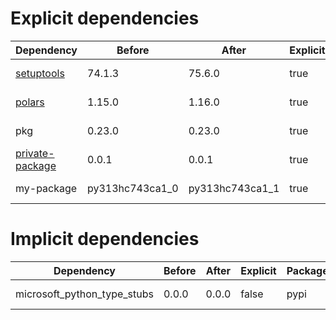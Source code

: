 # Explicit dependencies

|Dependency|Before|After|Explicit|Package|Environments|
|-|-|-|-|-|-|
|[setuptools](https://pypi.org/project/setuptools)|74.1.3|75.6.0|true|pypi|*all envs* on osx-arm64|
|[polars](https://prefix.dev/channels/conda-forge/packages/polars)|1.15.0|1.16.0|true|conda|*all envs* on osx-arm64|
|pkg|0.23.0|0.23.0|true|conda|*all envs* on linux-64|
|[private-package](https://prefix.dev/channels/setup-pixi-test/packages/private-package)|0.0.1|0.0.1|true|conda|*all envs* on osx-arm64|
|my-package|py313hc743ca1_0|py313hc743ca1_1|true|conda|*all envs* on osx-arm64|

# Implicit dependencies

|Dependency|Before|After|Explicit|Package|Environments|
|-|-|-|-|-|-|
|microsoft_python_type_stubs|0.0.0|0.0.0|false|pypi|*all envs* on linux-64|

[^1]: **Bold** means explicit dependency.
[^2]: Dependency got downgraded.
